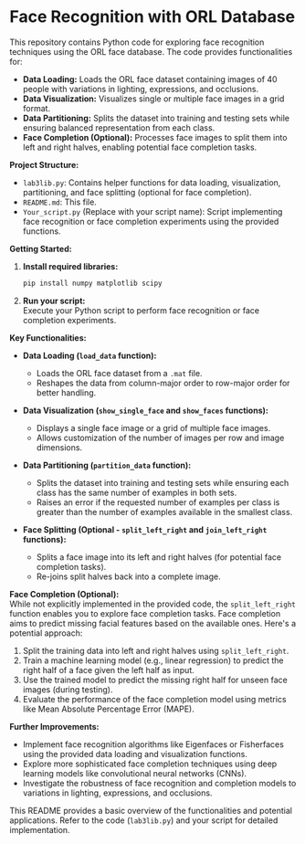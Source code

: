 # Face Recognition with ORL Database

This repository contains Python code for exploring face recognition techniques using the ORL face database. The code provides functionalities for:

* **Data Loading:** Loads the ORL face dataset containing images of 40 people with variations in lighting, expressions, and occlusions.
* **Data Visualization:** Visualizes single or multiple face images in a grid format.
* **Data Partitioning:** Splits the dataset into training and testing sets while ensuring balanced representation from each class.
* **Face Completion (Optional):** Processes face images to split them into left and right halves, enabling potential face completion tasks.

**Project Structure:**

* `lab3lib.py`: Contains helper functions for data loading, visualization, partitioning, and face splitting (optional for face completion).
* `README.md`: This file.
* `Your_script.py` (Replace with your script name): Script implementing face recognition or face completion experiments using the provided functions.

**Getting Started:**

1. **Install required libraries:**
   ```bash
   pip install numpy matplotlib scipy
2. **Run your script:**  
   Execute your Python script to perform face recognition or face completion experiments.

**Key Functionalities:**

- **Data Loading (`load_data` function):**  
  - Loads the ORL face dataset from a `.mat` file.  
  - Reshapes the data from column-major order to row-major order for better handling.

- **Data Visualization (`show_single_face` and `show_faces` functions):**  
  - Displays a single face image or a grid of multiple face images.  
  - Allows customization of the number of images per row and image dimensions.

- **Data Partitioning (`partition_data` function):**  
  - Splits the dataset into training and testing sets while ensuring each class has the same number of examples in both sets.  
  - Raises an error if the requested number of examples per class is greater than the number of examples available in the smallest class.

- **Face Splitting (Optional - `split_left_right` and `join_left_right` functions):**  
  - Splits a face image into its left and right halves (for potential face completion tasks).  
  - Re-joins split halves back into a complete image.

**Face Completion (Optional):**  
While not explicitly implemented in the provided code, the `split_left_right` function enables you to explore face completion tasks. Face completion aims to predict missing facial features based on the available ones. Here's a potential approach:  

1. Split the training data into left and right halves using `split_left_right`.  
2. Train a machine learning model (e.g., linear regression) to predict the right half of a face given the left half as input.  
3. Use the trained model to predict the missing right half for unseen face images (during testing).  
4. Evaluate the performance of the face completion model using metrics like Mean Absolute Percentage Error (MAPE).

**Further Improvements:**

- Implement face recognition algorithms like Eigenfaces or Fisherfaces using the provided data loading and visualization functions.
- Explore more sophisticated face completion techniques using deep learning models like convolutional neural networks (CNNs).
- Investigate the robustness of face recognition and completion models to variations in lighting, expressions, and occlusions.

This README provides a basic overview of the functionalities and potential applications. Refer to the code (`lab3lib.py`) and your script for detailed implementation.
